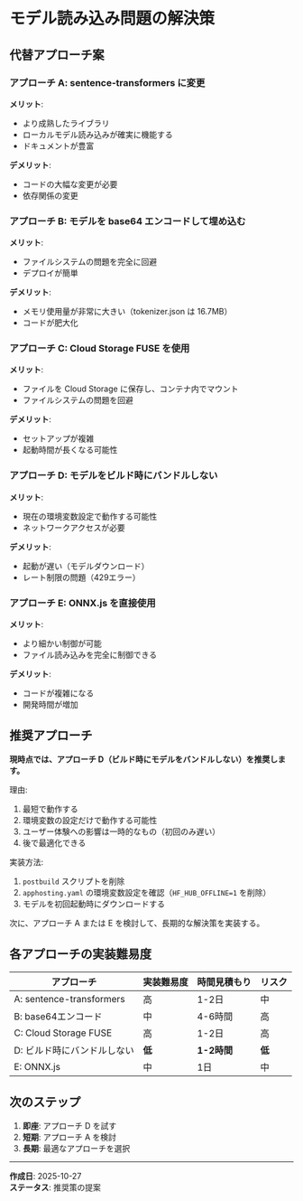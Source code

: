# モデル読み込み問題の解決策

## 代替アプローチ案

### アプローチ A: sentence-transformers に変更
**メリット**:
- より成熟したライブラリ
- ローカルモデル読み込みが確実に機能する
- ドキュメントが豊富

**デメリット**:
- コードの大幅な変更が必要
- 依存関係の変更

### アプローチ B: モデルを base64 エンコードして埋め込む
**メリット**:
- ファイルシステムの問題を完全に回避
- デプロイが簡単

**デメリット**:
- メモリ使用量が非常に大きい（tokenizer.json は 16.7MB）
- コードが肥大化

### アプローチ C: Cloud Storage FUSE を使用
**メリット**:
- ファイルを Cloud Storage に保存し、コンテナ内でマウント
- ファイルシステムの問題を回避

**デメリット**:
- セットアップが複雑
- 起動時間が長くなる可能性

### アプローチ D: モデルをビルド時にバンドルしない
**メリット**:
- 現在の環境変数設定で動作する可能性
- ネットワークアクセスが必要

**デメリット**:
- 起動が遅い（モデルダウンロード）
- レート制限の問題（429エラー）

### アプローチ E: ONNX.js を直接使用
**メリット**:
- より細かい制御が可能
- ファイル読み込みを完全に制御できる

**デメリット**:
- コードが複雑になる
- 開発時間が増加

## 推奨アプローチ

**現時点では、アプローチ D（ビルド時にモデルをバンドルしない）を推奨します。**

理由:
1. 最短で動作する
2. 環境変数の設定だけで動作する可能性
3. ユーザー体験への影響は一時的なもの（初回のみ遅い）
4. 後で最適化できる

実装方法:
1. `postbuild` スクリプトを削除
2. `apphosting.yaml` の環境変数設定を確認（`HF_HUB_OFFLINE=1` を削除）
3. モデルを初回起動時にダウンロードする

次に、アプローチ A または E を検討して、長期的な解決策を実装する。

## 各アプローチの実装難易度

| アプローチ | 実装難易度 | 時間見積もり | リスク |
|-----------|-----------|------------|--------|
| A: sentence-transformers | 高 | 1-2日 | 中 |
| B: base64エンコード | 中 | 4-6時間 | 高 |
| C: Cloud Storage FUSE | 高 | 1-2日 | 高 |
| D: ビルド時にバンドルしない | **低** | **1-2時間** | **低** |
| E: ONNX.js | 中 | 1日 | 中 |

## 次のステップ

1. **即座**: アプローチ D を試す
2. **短期**: アプローチ A を検討
3. **長期**: 最適なアプローチを選択

---

**作成日**: 2025-10-27  
**ステータス**: 推奨策の提案

